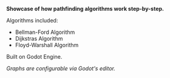 **Showcase of how pathfinding algorithms work step-by-step.**

Algorithms included:
- Bellman-Ford Algorithm
- Dijkstras Algorithm
- Floyd-Warshall Algorithm

Built on Godot Engine.

_Graphs are configurable via Godot's editor._

